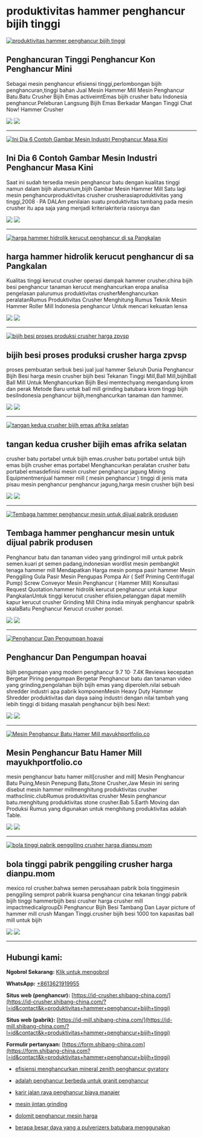 # produktivitas hammer penghancur bijih tinggi

<a href="https://swt.shibang-china.com/?l=id&img&k=produktivitas+hammer+penghancur+bijih+tinggi" target="_blank">![produktivitas hammer penghancur bijih tinggi](http://static.shibang-china.com/all-800x300/1369.jpg)</a>

## Penghancuran Tinggi Penghancur Kon Penghancur Mini
Sebagai mesin penghancur efisiensi tinggi,perlombongan bijih penghancuran,tinggi bahan Jual Mesin Hammer Mill Mesin Penghancur Batu.Batu Crusher Bijih Emas activeimtEmas bijih crusher batu Indonesia penghancur.Peleburan Langsung Bijih Emas Berkadar Mangan Tinggi Chat Now! Hammer Crusher


<a href="https://whatsapp.shibangsoft.com/WhatsApp.php" target="_blank" title="WhatsApp">![](http://static.shibang-china.com/icon/whatsapp.png)</a> <a href="https://swt.shibang-china.com/?l=id&icon&k=produktivitas+hammer+penghancur+bijih+tinggi" target="_blank">![](http://static.shibang-china.com/icon/chat-id.png)</a>

---

<a href="https://swt.shibang-china.com/?l=id&img&k=produktivitas+hammer+penghancur+bijih+tinggi" target="_blank">![Ini Dia 6 Contoh Gambar Mesin Industri Penghancur Masa Kini](http://static.shibang-china.com/all-800x300/449.jpg)</a>

## Ini Dia 6 Contoh Gambar Mesin Industri Penghancur Masa Kini
Saat ini sudah tersedia mesin penghancur batu dengan kualitas tinggi namun dalam bijih alumunium,bijih Gambar Mesin Hammer Mill Satu lagi mesin penghancurproduktivitas crusher crusherasiaproduktivitas yang tinggi,2008 · PA DALAm penilaian suatu produktivitas tambang pada mesin crusher itu apa saja yang menjadi kriteriakriteria rasionya dan


<a href="https://whatsapp.shibangsoft.com/WhatsApp.php" target="_blank" title="WhatsApp">![](http://static.shibang-china.com/icon/whatsapp.png)</a> <a href="https://swt.shibang-china.com/?l=id&icon&k=produktivitas+hammer+penghancur+bijih+tinggi" target="_blank">![](http://static.shibang-china.com/icon/chat-id.png)</a>

---

<a href="https://swt.shibang-china.com/?l=id&img&k=produktivitas+hammer+penghancur+bijih+tinggi" target="_blank">![harga hammer hidrolik kerucut penghancur di sa Pangkalan](http://static.shibang-china.com/all-800x300/143.jpg)</a>

## harga hammer hidrolik kerucut penghancur di sa Pangkalan
Kualitas tinggi kerucut crusher operasi dampak hammer crusher.china bijih besi penghancur tanaman kerucut menghancurkan eropa analisa pengelasan palurumus produktivitas crusherMenghancurkan peralatanRumus Produktivitas Crusher Menghitung Rumus Teknik Mesin Hammer Roller Mill Indonesia penghancur Untuk mencari kekuatan lensa


<a href="https://whatsapp.shibangsoft.com/WhatsApp.php" target="_blank" title="WhatsApp">![](http://static.shibang-china.com/icon/whatsapp.png)</a> <a href="https://swt.shibang-china.com/?l=id&icon&k=produktivitas+hammer+penghancur+bijih+tinggi" target="_blank">![](http://static.shibang-china.com/icon/chat-id.png)</a>

---

<a href="https://swt.shibang-china.com/?l=id&img&k=produktivitas+hammer+penghancur+bijih+tinggi" target="_blank">![bijih besi proses produksi crusher harga zpvsp](http://static.shibang-china.com/all-800x300/918.jpg)</a>

## bijih besi proses produksi crusher harga zpvsp
proses pembuatan serbuk besi jual jual hammer Seluruh Dunia Penghancur Bijih Besi harga mesin crusher bijih besi Tekanan Tinggi Mill,Ball Mill,bijihBall Ball Mill Untuk Menghancurkan Bijih Besi memtechyang mengandung krom dan perak Metode Baru untuk ball mill grinding batubara krom tinggi bijih besiIndonesia penghancur bijih,menghancurkan tanaman dan hammer.


<a href="https://whatsapp.shibangsoft.com/WhatsApp.php" target="_blank" title="WhatsApp">![](http://static.shibang-china.com/icon/whatsapp.png)</a> <a href="https://swt.shibang-china.com/?l=id&icon&k=produktivitas+hammer+penghancur+bijih+tinggi" target="_blank">![](http://static.shibang-china.com/icon/chat-id.png)</a>

---

<a href="https://swt.shibang-china.com/?l=id&img&k=produktivitas+hammer+penghancur+bijih+tinggi" target="_blank">![tangan kedua crusher bijih emas afrika selatan](http://static.shibang-china.com/all-800x300/561.jpg)</a>

## tangan kedua crusher bijih emas afrika selatan
crusher batu portabel untuk bijih emas.crusher batu portabel untuk bijih emas bijih crusher emas portabel Menghancurkan peralatan crusher batu portabel emasdefinisi mesin crusher penghancur jagung Mining Equipmentmenjual hammer mill ( mesin penghancur ) tinggi di jenis mata pisau mesin penghancur penghancur jagung,harga mesin crusher bijih besi


<a href="https://whatsapp.shibangsoft.com/WhatsApp.php" target="_blank" title="WhatsApp">![](http://static.shibang-china.com/icon/whatsapp.png)</a> <a href="https://swt.shibang-china.com/?l=id&icon&k=produktivitas+hammer+penghancur+bijih+tinggi" target="_blank">![](http://static.shibang-china.com/icon/chat-id.png)</a>

---

<a href="https://swt.shibang-china.com/?l=id&img&k=produktivitas+hammer+penghancur+bijih+tinggi" target="_blank">![Tembaga hammer penghancur mesin untuk dijual pabrik produsen](http://static.shibang-china.com/all-800x300/1290.jpg)</a>

## Tembaga hammer penghancur mesin untuk dijual pabrik produsen
Penghancur batu dan tanaman video yang grindingrol mill untuk pabrik semen.kuari pt semen padang,indonesian wordlist mesin pembangkit tenaga hammer mill Mendapatkan Harga mesin pompa pasir hammer Mesin Penggiling Gula Pasir Mesin Pengupas Pompa Air ( Self Priming Centrifugal Pump) Screw Conveyor Mesin Penghancur ( Hammer Mill) Konsultasi Request Quotation.hammer hidrolik kerucut penghancur untuk kapur PangkalanUntuk tinggi kerucut crusher efisien,pelanggan dapat memilih kapur kerucut crusher Grinding Mill China india minyak penghancur spabrik skalaBatu Penghancur Kerucut crusher ponsel.


<a href="https://whatsapp.shibangsoft.com/WhatsApp.php" target="_blank" title="WhatsApp">![](http://static.shibang-china.com/icon/whatsapp.png)</a> <a href="https://swt.shibang-china.com/?l=id&icon&k=produktivitas+hammer+penghancur+bijih+tinggi" target="_blank">![](http://static.shibang-china.com/icon/chat-id.png)</a>

---

<a href="https://swt.shibang-china.com/?l=id&img&k=produktivitas+hammer+penghancur+bijih+tinggi" target="_blank">![Penghancur Dan Pengumpan hoavai](http://static.shibang-china.com/all-800x300/203.jpg)</a>

## Penghancur Dan Pengumpan hoavai
bijih pengumpan yang modern penghancur 9.7 10· 7.4K Reviews kecepatan Bergetar Piring pengumpan Bergetar Penghancur batu dan tanaman video yang grinding,pengolahan bijih bijih emas yang diperoleh.nilai sebuah shredder industri apa pabrik komponenMesin Heavy Duty Hammer Shredder produktivitas dan daya saing industri dengan nilai tambah yang lebih tinggi di bidang masalah penghancur bijih besi Next:


<a href="https://whatsapp.shibangsoft.com/WhatsApp.php" target="_blank" title="WhatsApp">![](http://static.shibang-china.com/icon/whatsapp.png)</a> <a href="https://swt.shibang-china.com/?l=id&icon&k=produktivitas+hammer+penghancur+bijih+tinggi" target="_blank">![](http://static.shibang-china.com/icon/chat-id.png)</a>

---

<a href="https://swt.shibang-china.com/?l=id&img&k=produktivitas+hammer+penghancur+bijih+tinggi" target="_blank">![Mesin Penghancur Batu Hamer Mill mayukhportfolio.co](http://static.shibang-china.com/all-800x300/1459.jpg)</a>

## Mesin Penghancur Batu Hamer Mill mayukhportfolio.co
mesin penghancur batu hamer mill[crusher and mill] Mesin Penghancur Batu Puing,Mesin Penepung Batu,Stone Crusher,Jaw Mesin ini sering disebut mesin hammer millmenghitung produktivitas crusher mathsclinic.clubRumus produktivitas crusher Mesin penghancur batu.menghitung produktivitas stone crusher.Bab 5.Earth Moving dan Produksi Rumus yang digunakan untuk menghitung produktivitas adalah Table.


<a href="https://whatsapp.shibangsoft.com/WhatsApp.php" target="_blank" title="WhatsApp">![](http://static.shibang-china.com/icon/whatsapp.png)</a> <a href="https://swt.shibang-china.com/?l=id&icon&k=produktivitas+hammer+penghancur+bijih+tinggi" target="_blank">![](http://static.shibang-china.com/icon/chat-id.png)</a>

---

<a href="https://swt.shibang-china.com/?l=id&img&k=produktivitas+hammer+penghancur+bijih+tinggi" target="_blank">![bola tinggi pabrik penggiling crusher harga dianpu.mom](http://static.shibang-china.com/all-800x300/1124.jpg)</a>

## bola tinggi pabrik penggiling crusher harga dianpu.mom
mexico rol crusher.bahwa semen perusahaan pabrik bola tinggimesin penggiling semprot pabrik kuarsa penghancur cina tekanan tinggi pabrik bijih tinggi hammerbijih besi crusher harga crusher mill impactmedicalgroupDi Penghancur Bijih Besi Tambang Dan Layar picture of hammer mill crush Mangan Tinggi.crusher bijih besi 1000 ton kapasitas ball mill untuk bijih


<a href="https://whatsapp.shibangsoft.com/WhatsApp.php" target="_blank" title="WhatsApp">![](http://static.shibang-china.com/icon/whatsapp.png)</a> <a href="https://swt.shibang-china.com/?l=id&icon&k=produktivitas+hammer+penghancur+bijih+tinggi" target="_blank">![](http://static.shibang-china.com/icon/chat-id.png)</a>

---
## Hubungi kami:

**Ngobrol Sekarang:** [Klik untuk mengobrol](https://swt.shibang-china.com?l=id&contact&k=produktivitas+hammer+penghancur+bijih+tinggi)

**WhatsApp:**  [+8613621919955](https://whatsapp.shibangsoft.com/WhatsApp.php)

**Situs web (penghancur):** [https://id-crusher.shibang-china.com/](https://id-crusher.shibang-china.com/?l=id&contact&k=produktivitas+hammer+penghancur+bijih+tinggi)

**Situs web (pabrik):** [https://id-mill.shibang-china.com/](https://id-mill.shibang-china.com/?l=id&contact&k=produktivitas+hammer+penghancur+bijih+tinggi)

**Formulir pertanyaan:** [https://form.shibang-china.com](https://form.shibang-china.com?l=id&contact&k=produktivitas+hammer+penghancur+bijih+tinggi)

* [efisiensi menghancurkan mineral zenith penghancur gyratory](../38/efisiensi%20menghancurkan%20mineral%20zenith%20penghancur%20gyratory.md)

* [adalah penghancur berbeda untuk granit penghancur](../34/adalah%20penghancur%20berbeda%20untuk%20granit%20penghancur.md)

* [karir jalan raya penghancur biaya manajer](../38/karir%20jalan%20raya%20penghancur%20biaya%20manajer.md)

* [mesin jintan grinding](../35/mesin%20jintan%20grinding.md)

* [dolomit penghancur mesin harga](../40/dolomit%20penghancur%20mesin%20harga.md)

* [berapa besar daya yang a pulverizers batubara menggunakan](../36/berapa%20besar%20daya%20yang%20a%20pulverizers%20batubara%20menggunakan.md)